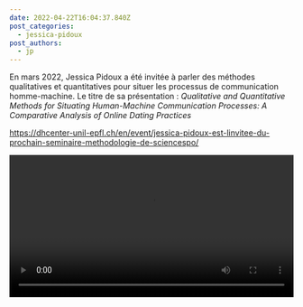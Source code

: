 ```yaml
---
date: 2022-04-22T16:04:37.840Z
post_categories:
  - jessica-pidoux
post_authors:
  - jp
---
```

En mars 2022, Jessica Pidoux a été invitée à parler des méthodes qualitatives et quantitatives pour situer les processus de communication homme-machine. Le titre de sa présentation : *Qualitative and Quantitative Methods for Situating Human-Machine Communication Processes: A Comparative Analysis of Online Dating Practices*

<https://dhcenter-unil-epfl.ch/en/event/jessica-pidoux-est-linvitee-du-prochain-seminaire-methodologie-de-sciencespo/>

<video width="100%" controls>
  <source src="/assets/media/Comparative_Analysis_of_Online_Dating_Practices.mp4" type="video/mp4">
</video>